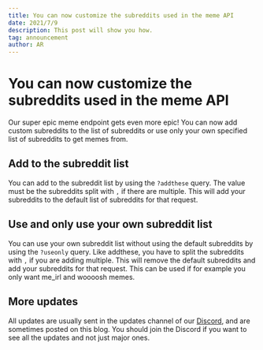 ```yaml
---
title: You can now customize the subreddits used in the meme API
date: 2021/7/9
description: This post will show you how.
tag: announcement
author: AR
---
```


# You can now customize the subreddits used in the meme API
Our super epic meme endpoint gets even more epic! You can now add custom subreddits to the list of subreddits or use only your own specified list of subreddits to get memes from.

## Add to the subreddit list
You can add to the subreddit list by using the `?addthese` query. The value must be the subreddits split with `,` if there are multiple. This will add your subreddits to the default list of subreddits for that request.

## Use and only use your own subreddit list 
You can use your own subreddit list without using the default subreddits by using the `?useonly` query. Like addthese, you have to split the subreddits with `,` if you are adding multiple. This will remove the default subreddits and add your subreddits for that request. This can be used if for example you only want me_irl and woooosh memes.

## More updates
All updates are usually sent in the updates channel of our [Discord](https://discord.gg/new), and are sometimes posted on this blog. You should join the Discord if you want to see all the updates and not just major ones.

